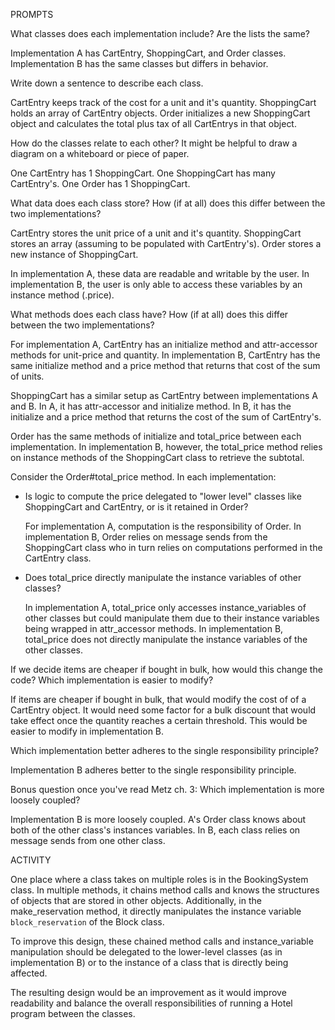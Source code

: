 PROMPTS

What classes does each implementation include? Are the lists the same?

  Implementation A has CartEntry, ShoppingCart, and Order classes. Implementation B has the same classes but differs in behavior.

Write down a sentence to describe each class.

  CartEntry keeps track of the cost for a unit and it's quantity.
  ShoppingCart holds an array of CartEntry objects.
  Order initializes a new ShoppingCart object and calculates the total plus tax of all CartEntrys in that object.

How do the classes relate to each other? It might be helpful to draw a diagram on a whiteboard or piece of paper.

  One CartEntry has 1 ShoppingCart.
  One ShoppingCart has many CartEntry's.
  One Order has 1 ShoppingCart.

What data does each class store? How (if at all) does this differ between the two implementations?

  CartEntry stores the unit price of a unit and it's quantity.
  ShoppingCart stores an array (assuming to be populated with CartEntry's).
  Order stores a new instance of ShoppingCart.

  In implementation A, these data are readable and writable by the user. In implementation B, the user is only able to access these variables by an instance method (.price).


What methods does each class have? How (if at all) does this differ between the two implementations?

  For implementation A, CartEntry has an initialize method and attr-accessor methods for unit-price and quantity. In implementation B, CartEntry has the same initialize method and a price method that returns that cost of the sum of units.

  ShoppingCart has a similar setup as CartEntry between implementations A and B. In A, it has attr-accessor and initialize method. In B, it has the initialize and a price method that returns the cost of the sum of CartEntry's.

  Order has the same methods of initialize and total_price between each implementation. In implementation B, however, the total_price method relies on instance methods of the ShoppingCart class to retrieve the subtotal.


Consider the Order#total_price method. In each implementation:
- Is logic to compute the price delegated to "lower level" classes like ShoppingCart and CartEntry, or is it retained in Order?

  For implementation A, computation is the responsibility of Order. In implementation B, Order relies on message sends from the ShoppingCart class who in turn relies on computations performed in the CartEntry class.

- Does total_price directly manipulate the instance variables of other classes?

  In implementation A, total_price only accesses instance_variables of other classes but could manipulate them due to their instance variables being wrapped in attr_accessor methods.
  In implementation B, total_price does not directly manipulate the instance variables of the other classes.

If we decide items are cheaper if bought in bulk, how would this change the code? Which implementation is easier to modify?

  If items are cheaper if bought in bulk, that would modify the cost of of a CartEntry object. It would need some factor for a bulk discount that would take effect once the quantity reaches a certain threshold. This would be easier to modify in implementation B.

Which implementation better adheres to the single responsibility principle?

  Implementation B adheres better to the single responsibility principle.

Bonus question once you've read Metz ch. 3: Which implementation is more loosely coupled?

  Implementation B is more loosely coupled. A's Order class knows about both of the other class's instances variables. In B, each class relies on message sends from one other class.


>>>>>>>>>>>>

ACTIVITY

One place where a class takes on multiple roles is in the BookingSystem class. In multiple methods, it chains method calls and knows the structures of objects that are stored in other objects. Additionally, in the make_reservation method, it directly manipulates the instance variable `block_reservation` of the Block class.

To improve this design, these chained method calls and instance_variable manipulation should be delegated to the lower-level classes (as in implementation B) or to the instance of a class that is directly being affected.

The resulting design would be an improvement as it would improve readability and balance the overall responsibilities of running a Hotel program between the classes.

